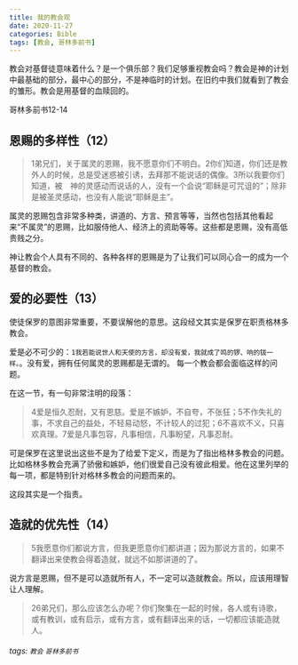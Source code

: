 ```yaml
---
title: 我的教会观
date: 2020-11-27
categories: Bible
tags: [教会, 哥林多前书]
---
```


教会对基督徒意味着什么？是一个俱乐部？我们足够重视教会吗？教会是神的计划中最基础的部分，最中心的部分，不是神临时的计划。在旧约中我们就看到了教会的雏形。教会是用基督的血赎回的。

哥林多前书12-14

## 恩赐的多样性（12）

> 1弟兄们，关于属灵的恩赐，我不愿意你们不明白。2你们知道，你们还是教外人的时候，总是受迷惑被引诱，去拜那不能说话的偶像。3所以我要你们知道，被　神的灵感动而说话的人，没有一个会说“耶稣是可咒诅的”；除非是被圣灵感动，也没有人能说“耶稣是主”。

属灵的恩赐包含非常多种类，讲道的、方言、预言等等，当然也包括其他看起来“不属灵”的恩赐，比如服侍他人、经济上的资助等等。这些都是恩赐，没有高低贵贱之分。

神让教会个人具有不同的、各种各样的恩赐是为了让我们可以同心合一的成为一个基督的教会。

## 爱的必要性（13）

使徒保罗的意图非常重要，不要误解他的意思。这段经文其实是保罗在职责格林多教会。

爱是必不可少的：`1我若能说世人和天使的方言，却没有爱，我就成了鸣的锣、响的钹一样。`。没有爱，拥有任何属灵的恩赐都是无谓的。
每一个教会都会面临这样的问题。

在这一节，有一句非常注明的段落：

> 4爱是恒久忍耐，又有恩慈。爱是不嫉妒，不自夸，不张狂；5不作失礼的事，不求自己的益处，不轻易动怒，不计较人的过犯；6不喜欢不义，只喜欢真理。7爱是凡事包容，凡事相信，凡事盼望，凡事忍耐。

可是保罗在这里说出这些不是为了给爱下定义，而是为了指出格林多教会的问题。比如格林多教会充满了骄傲和嫉妒，他们很爱自己没有彼此相爱。他在这里列举的每一项，都是特别针对格林多教会的问题而来的。

这段其实是一个指责。

## 造就的优先性（14）

> 5我愿意你们都说方言，但我更愿意你们都讲道；因为那说方言的，如果不翻译出来使教会得着造就，就远不如那讲道的了。

说方言是恩赐，但不是可以造就所有人，不一定可以造就教会。所以，应该用理智让人理解。

> 26弟兄们，那么应该怎么办呢？你们聚集在一起的时候，各人或有诗歌，或有教训，或有启示，或有方言，或有翻译出来的话，一切都应该能造就人。

###### tags: `教会` `哥林多前书`